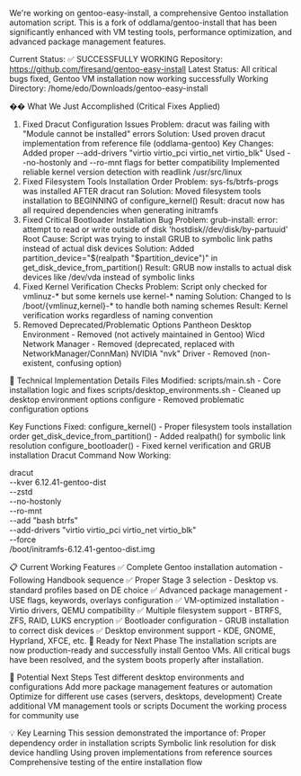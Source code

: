 We're working on gentoo-easy-install, a comprehensive Gentoo installation automation script. This is a fork of oddlama/gentoo-install that has been significantly enhanced with VM testing tools, performance optimization, and advanced package management features.

Current Status: ✅ SUCCESSFULLY WORKING
Repository: https://github.com/firesand/gentoo-easy-install
Latest Status: All critical bugs fixed, Gentoo VM installation now working successfully
Working Directory: /home/edo/Downloads/gentoo-easy-install

�� What We Just Accomplished (Critical Fixes Applied)
1. Fixed Dracut Configuration Issues
Problem: dracut was failing with "Module cannot be installed" errors
Solution: Used proven dracut implementation from reference file (oddlama-gentoo)
Key Changes:
Added proper --add-drivers "virtio virtio_pci virtio_net virtio_blk"
Used --no-hostonly and --ro-mnt flags for better compatibility
Implemented reliable kernel version detection with readlink /usr/src/linux
2. Fixed Filesystem Tools Installation Order
Problem: sys-fs/btrfs-progs was installed AFTER dracut ran
Solution: Moved filesystem tools installation to BEGINNING of configure_kernel()
Result: dracut now has all required dependencies when generating initramfs
3. Fixed Critical Bootloader Installation Bug
Problem: grub-install: error: attempt to read or write outside of disk 'hostdisk//dev/disk/by-partuuid'
Root Cause: Script was trying to install GRUB to symbolic link paths instead of actual disk devices
Solution: Added partition_device="$(realpath "$partition_device")" in get_disk_device_from_partition()
Result: GRUB now installs to actual disk devices like /dev/vda instead of symbolic links
4. Fixed Kernel Verification Checks
Problem: Script only checked for vmlinuz-* but some kernels use kernel-* naming
Solution: Changed to ls /boot/{vmlinuz,kernel}-* to handle both naming schemes
Result: Kernel verification works regardless of naming convention
5. Removed Deprecated/Problematic Options
Pantheon Desktop Environment - Removed (not actively maintained in Gentoo)
Wicd Network Manager - Removed (deprecated, replaced with NetworkManager/ConnMan)
NVIDIA "nvk" Driver - Removed (non-existent, confusing option)

🔧 Technical Implementation Details
Files Modified:
scripts/main.sh - Core installation logic and fixes
scripts/desktop_environments.sh - Cleaned up desktop environment options
configure - Removed problematic configuration options

Key Functions Fixed:
configure_kernel() - Proper filesystem tools installation order
get_disk_device_from_partition() - Added realpath() for symbolic link resolution
configure_bootloader() - Fixed kernel verification and GRUB installation
Dracut Command Now Working:

dracut \
  --kver 6.12.41-gentoo-dist \
  --zstd \
  --no-hostonly \
  --ro-mnt \
  --add "bash btrfs" \
  --add-drivers "virtio virtio_pci virtio_net virtio_blk" \
  --force \
  /boot/initramfs-6.12.41-gentoo-dist.img


📋 Current Working Features
✅ Complete Gentoo installation automation - Following Handbook sequence
✅ Proper Stage 3 selection - Desktop vs. standard profiles based on DE choice
✅ Advanced package management - USE flags, keywords, overlays configuration
✅ VM-optimized installation - Virtio drivers, QEMU compatibility
✅ Multiple filesystem support - BTRFS, ZFS, RAID, LUKS encryption
✅ Bootloader configuration - GRUB installation to correct disk devices
✅ Desktop environment support - KDE, GNOME, Hyprland, XFCE, etc.
🚀 Ready for Next Phase
The installation scripts are now production-ready and successfully install Gentoo VMs. All critical bugs have been resolved, and the system boots properly after installation.

🎯 Potential Next Steps
Test different desktop environments and configurations
Add more package management features or automation
Optimize for different use cases (servers, desktops, development)
Create additional VM management tools or scripts
Document the working process for community use

💡 Key Learning
This session demonstrated the importance of:
Proper dependency order in installation scripts
Symbolic link resolution for disk device handling
Using proven implementations from reference sources
Comprehensive testing of the entire installation flow
